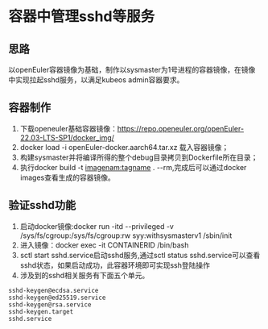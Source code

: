 # 容器中管理sshd等服务

## 思路
以openEuler容器镜像为基础，制作以sysmaster为1号进程的容器镜像，在镜像中实现拉起sshd服务，以满足kubeos admin容器要求。

## 容器制作
1. 下载openeuler基础容器镜像：https://repo.openeuler.org/openEuler-22.03-LTS-SP1/docker_img/
2. docker load -i openEuler-docker.aarch64.tar.xz 载入容器镜像；
3. 构建sysmaster并将编译所得的整个debug目录拷贝到Dockerfile所在目录；
4. 执行docker build -t [imagenam:tagname](例如syy:withsysmasterv2) . --rm,完成后可以通过docker images查看生成的容器镜像。

## 验证sshd功能
1. 启动docker镜像:docker run -itd --privileged -v /sys/fs/cgroup:/sys/fs/cgroup:rw syy:withsysmasterv1 /sbin/init
2. 进入镜像：docker exec -it CONTAINERID /bin/bash
3. sctl start sshd.service启动sshd服务,通过sctl status sshd.service可以查看sshd状态，如果启动成功，此容器环境即可实现ssh登陆操作
4. 涉及到的sshd相关服务有下面五个单元。

```
sshd-keygen@ecdsa.service
sshd-keygen@ed25519.service
sshd-keygen@rsa.service
sshd-keygen.target
sshd.service
```
